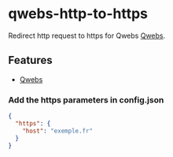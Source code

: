 # qwebs-http-to-https

Redirect http request to https for Qwebs [Qwebs](https://www.npmjs.com/package/qwebs).

## Features

  * [Qwebs](https://www.npmjs.com/package/qwebs)

### Add the https parameters in config.json

```json
{
  "https": {
    "host": "exemple.fr"
  }
}
```